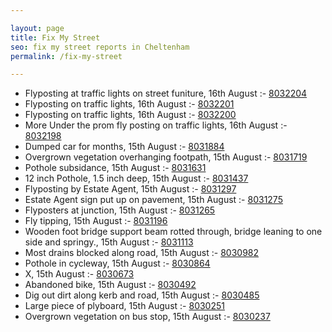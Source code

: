 ```yaml
---

layout: page
title: Fix My Street
seo: fix my street reports in Cheltenham
permalink: /fix-my-street

---
```


<!-- fix_marker starts -->

- Flyposting at traffic lights on street funiture, 16th August :- [8032204](https://www.fixmystreet.com/report/8032204)
- Flyposting on traffic lights, 16th August :- [8032201](https://www.fixmystreet.com/report/8032201)
- Flyposting on traffic lights, 16th August :- [8032200](https://www.fixmystreet.com/report/8032200)
- More Under the prom fly posting on traffic lights, 16th August :- [8032198](https://www.fixmystreet.com/report/8032198)
- Dumped car for months, 15th August :- [8031884](https://www.fixmystreet.com/report/8031884)
- Overgrown vegetation overhanging footpath, 15th August :- [8031719](https://www.fixmystreet.com/report/8031719)
- Pothole subsidance, 15th August :- [8031631](https://www.fixmystreet.com/report/8031631)
- 12 inch Pothole, 1.5 inch deep, 15th August :- [8031437](https://www.fixmystreet.com/report/8031437)
- Flyposting by Estate Agent, 15th August :- [8031297](https://www.fixmystreet.com/report/8031297)
- Estate Agent sign put up on pavement, 15th August :- [8031275](https://www.fixmystreet.com/report/8031275)
- Flyposters at junction, 15th August :- [8031265](https://www.fixmystreet.com/report/8031265)
- Fly tipping, 15th August :- [8031196](https://www.fixmystreet.com/report/8031196)
- Wooden foot bridge support beam rotted through, bridge leaning to one side and springy., 15th August :- [8031113](https://www.fixmystreet.com/report/8031113)
- Most drains blocked along road, 15th August :- [8030982](https://www.fixmystreet.com/report/8030982)
- Pothole in cycleway, 15th August :- [8030864](https://www.fixmystreet.com/report/8030864)
- X, 15th August :- [8030673](https://www.fixmystreet.com/report/8030673)
- Abandoned bike, 15th August :- [8030492](https://www.fixmystreet.com/report/8030492)
- Dig out dirt along kerb and road, 15th August :- [8030485](https://www.fixmystreet.com/report/8030485)
- Large piece of plyboard, 15th August :- [8030251](https://www.fixmystreet.com/report/8030251)
- Overgrown vegetation on bus stop, 15th August :- [8030237](https://www.fixmystreet.com/report/8030237)

<!-- fix_marker ends -->